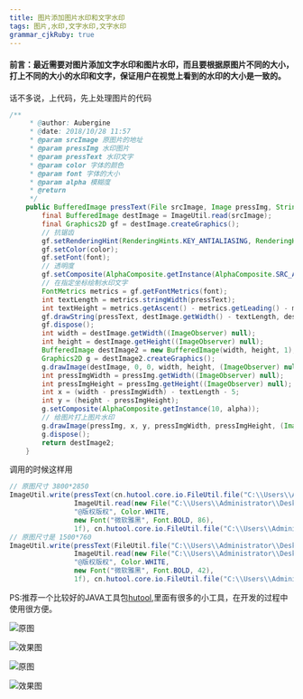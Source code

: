 ```yaml
---
title: 图片添加图片水印和文字水印
tags: 图片,水印,文字水印,文字水印
grammar_cjkRuby: true
---
```


#### 前言：最近需要对图片添加文字水印和图片水印，而且要根据原图片不同的大小，打上不同的大小的水印和文字，保证用户在视觉上看到的水印的大小是一致的。

话不多说，上代码，先上处理图片的代码
``` java
/**
     * @author: Aubergine
     * @date: 2018/10/28 11:57
     * @param srcImage 原图片的地址
     * @param pressImg 水印图片
     * @param pressText 水印文字
     * @param color 字体的颜色
     * @param font 字体的大小
     * @param alpha 模糊度
     * @return
     */
    public BufferedImage pressText(File srcImage, Image pressImg, String pressText, Color color, Font font, float alpha) {
        final BufferedImage destImage = ImageUtil.read(srcImage);
        final Graphics2D gf = destImage.createGraphics();
        // 抗锯齿
        gf.setRenderingHint(RenderingHints.KEY_ANTIALIASING, RenderingHints.VALUE_ANTIALIAS_ON);
        gf.setColor(color);
        gf.setFont(font);
        // 透明度
        gf.setComposite(AlphaComposite.getInstance(AlphaComposite.SRC_ATOP, alpha));
        // 在指定坐标绘制水印文字
        FontMetrics metrics = gf.getFontMetrics(font);
        int textLength = metrics.stringWidth(pressText);
        int textHeight = metrics.getAscent() - metrics.getLeading() - metrics.getDescent();
        gf.drawString(pressText, destImage.getWidth() - textLength, destImage.getHeight() - (textHeight / 2));
        gf.dispose();
        int width = destImage.getWidth((ImageObserver) null);
        int height = destImage.getHeight((ImageObserver) null);
        BufferedImage destImage2 = new BufferedImage(width, height, 1);
        Graphics2D g = destImage2.createGraphics();
        g.drawImage(destImage, 0, 0, width, height, (ImageObserver) null);
        int pressImgWidth = pressImg.getWidth((ImageObserver) null);
        int pressImgHeight = pressImg.getHeight((ImageObserver) null);
        int x = (width - pressImgWidth) - textLength - 5;
        int y = (height - pressImgHeight);
        g.setComposite(AlphaComposite.getInstance(10, alpha));
        // 给图片打上图片水印
        g.drawImage(pressImg, x, y, pressImgWidth, pressImgHeight, (ImageObserver) null);
        g.dispose();
        return destImage2;
    }
```
调用的时候这样用

``` java
// 原图尺寸 3800*2850
ImageUtil.write(pressText(cn.hutool.core.io.FileUtil.file("C:\\Users\\Administrator\\Desktop\\1-3800-2850.jpg"),
                ImageUtil.read(new File("C:\\Users\\Administrator\\Desktop\\newlog\\116_116.png")),
                "@版权版权", Color.WHITE,
                new Font("微软雅黑", Font.BOLD, 86),
                1f), cn.hutool.core.io.FileUtil.file("C:\\Users\\Administrator\\Desktop\\1-3800-2850-r.jpg"));
// 原图尺寸是 1500*760
ImageUtil.write(pressText(FileUtil.file("C:\\Users\\Administrator\\Desktop\\1-1500-760.jpg"),
                ImageUtil.read(new File("C:\\Users\\Administrator\\Desktop\\newlog\\58_58.png")),
                "@版权版权", Color.WHITE,
                new Font("微软雅黑", Font.BOLD, 42),
                1f), cn.hutool.core.io.FileUtil.file("C:\\Users\\Administrator\\Desktop\\1-1500-760-r.jpg"));

```
PS:推荐一个比较好的JAVA工具包[hutool][1],里面有很多的小工具，在开发的过程中使用很方便。

![原图][2]

![效果图][3]

 ![原图][4]
 
 ![效果图][5]


  [1]: http://hutool.mydoc.io/
  [2]: http://ov138d8j2.bkt.clouddn.com/2018/11/1/1-3800-2850.jpg "3800*2850原图"
  [3]: http://ov138d8j2.bkt.clouddn.com/2018/11/1/1-3800-2850-r.jpg "3800*2850水印图片"
  [4]: http://ov138d8j2.bkt.clouddn.com/2018/11/1/1-1500-760.jpg "1500*760原图"
  [5]: http://ov138d8j2.bkt.clouddn.com/2018/11/1/1-1500-760-r.jpg "1500*760效果图"